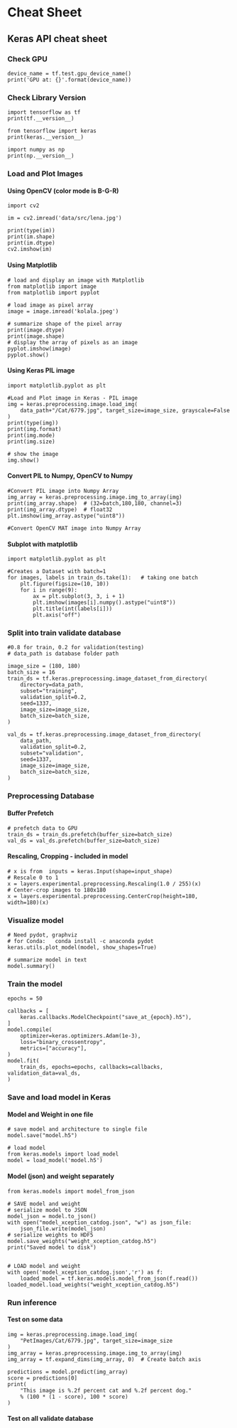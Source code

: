 # Cheat Sheet

## Keras API cheat sheet



### Check GPU

```text
device_name = tf.test.gpu_device_name()
print('GPU at: {}'.format(device_name))
```

### Check Library Version

```text
import tensorflow as tf
print(tf.__version__)

from tensorflow import keras
print(keras.__version__)

import numpy as np
print(np.__version__)
```

### Load and Plot Images

#### Using OpenCV  \(color mode is  B-G-R\)

```text
import cv2

im = cv2.imread('data/src/lena.jpg')

print(type(im))
print(im.shape)
print(im.dtype)
cv2.imshow(im)
```

#### Using Matplotlib

```text
# load and display an image with Matplotlib
from matplotlib import image
from matplotlib import pyplot

# load image as pixel array
image = image.imread('kolala.jpeg')

# summarize shape of the pixel array
print(image.dtype)
print(image.shape)
# display the array of pixels as an image
pyplot.imshow(image)
pyplot.show()
```

#### Using Keras PIL image

```text
import matplotlib.pyplot as plt

#Load and Plot image in Keras - PIL image
img = keras.preprocessing.image.load_img(
    data_path+"/Cat/6779.jpg", target_size=image_size, grayscale=False
)
print(type(img))
print(img.format)
print(img.mode)
print(img.size)

# show the image
img.show()
```

#### Convert PIL to Numpy,  OpenCV to Numpy

```text
#Convert PIL image into Numpy Array  
img_array = keras.preprocessing.image.img_to_array(img)
print(img_array.shape)  # (32=batch,180,180, channel=3)
print(img_array.dtype)  # float32 
plt.imshow(img_array.astype("uint8"))

#Convert OpenCV MAT image into Numpy Array  
```

#### Subplot with matplotlib 

```text
import matplotlib.pyplot as plt

#Creates a Dataset with batch=1
for images, labels in train_ds.take(1):   # taking one batch
    plt.figure(figsize=(10, 10))
    for i in range(9):
        ax = plt.subplot(3, 3, i + 1)
        plt.imshow(images[i].numpy().astype("uint8"))
        plt.title(int(labels[i]))
        plt.axis("off")
```

### Split into train validate database

```text
#0.8 for train, 0.2 for validation(testing)
# data_path is database folder path

image_size = (180, 180)
batch_size = 16
train_ds = tf.keras.preprocessing.image_dataset_from_directory(
    directory=data_path,
    subset="training",
    validation_split=0.2,     
    seed=1337,
    image_size=image_size,
    batch_size=batch_size,
)

val_ds = tf.keras.preprocessing.image_dataset_from_directory(
    data_path,
    validation_split=0.2,        
    subset="validation",
    seed=1337,
    image_size=image_size,
    batch_size=batch_size,
)
```

### Preprocessing Database

#### Buffer Prefetch

```text
# prefetch data to GPU
train_ds = train_ds.prefetch(buffer_size=batch_size)
val_ds = val_ds.prefetch(buffer_size=batch_size)
```

#### Rescaling, Cropping - included in model

```text
# x is from  inputs = keras.Input(shape=input_shape)
# Rescale 0 to 1
x = layers.experimental.preprocessing.Rescaling(1.0 / 255)(x)
# Center-crop images to 180x180
x = layers.experimental.preprocessing.CenterCrop(height=180, width=180)(x)
```

#### 

### Visualize model

```text
# Need pydot, graphviz
# for Conda:   conda install -c anaconda pydot
keras.utils.plot_model(model, show_shapes=True)

# summarize model in text
model.summary()
```

### Train the model

```text
epochs = 50

callbacks = [
    keras.callbacks.ModelCheckpoint("save_at_{epoch}.h5"),
]
model.compile(
    optimizer=keras.optimizers.Adam(1e-3),
    loss="binary_crossentropy",
    metrics=["accuracy"],
)
model.fit(
    train_ds, epochs=epochs, callbacks=callbacks, validation_data=val_ds,
)
```

### Save and load model in Keras <a id="How-to-save-and-load-Model-in-Keras"></a>

#### Model and Weight in one file

```text
# save model and architecture to single file
model.save("model.h5")

# load model
from keras.models import load_model
model = load_model('model.h5')

```

#### Model \(json\) and weight separately

```text
from keras.models import model_from_json

# SAVE model and weight
# serialize model to JSON
model_json = model.to_json()
with open("model_xception_catdog.json", "w") as json_file:
    json_file.write(model_json)    
# serialize weights to HDF5
model.save_weights("weight_xception_catdog.h5")
print("Saved model to disk")

 
# LOAD model and weight
with open('model_xception_catdog.json','r') as f:    
    loaded_model = tf.keras.models.model_from_json(f.read())
loaded_model.load_weights("weight_xception_catdog.h5")
```

### Run inference 

#### Test on some data

```text
img = keras.preprocessing.image.load_img(
    "PetImages/Cat/6779.jpg", target_size=image_size
)
img_array = keras.preprocessing.image.img_to_array(img)
img_array = tf.expand_dims(img_array, 0)  # Create batch axis

predictions = model.predict(img_array)
score = predictions[0]
print(
    "This image is %.2f percent cat and %.2f percent dog."
    % (100 * (1 - score), 100 * score)
)
```

#### Test on all validate database

